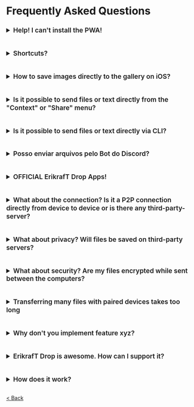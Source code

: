 # Frequently Asked Questions

<details>
<summary style="font-size:1.25em;margin-top: 24px; margin-bottom: 16px; font-weight: var(--base-text-weight-semibold, 600); line-height: 1.25;">
    Help! I can't install the PWA!
</summary>

<br>

Here is a good guide on how to install PWAs on different platforms: \
https://www.cdc.gov/niosh/mining/content/hearingloss/installPWA.html


**Chromium-based browser on Desktop (Chrome, Comet, Edge, Vivaldi, Brave, etc.)** \
Easily install ErikrafT Drop PWA on your desktop by clicking the install-button in the top-right corner while on [drop.erikraft.com](https://drop.erikraft.com).

<img width="400" src="pwa-installe" alt="Example on how to install a pwa with Edge">

**Desktop Firefox** \
On Firefox, PWAs are installable via [this browser extensions](https://addons.mozilla.org/de/firefox/addon/pwas-for-firefox/)

**Android** \
PWAs are installable only by using Google Chrome or Samsung Browser:
1. Visit [drop.erikraft.com](https://drop.erikraft.com/)
2. Click _Install_ on the installation pop-up or use the three-dot-menu and click on _Add to Home screen_
3. Click _Add_ on the pop-up

**iOS** \
PWAs are installable only by using Safari:
1. Visit [drop.erikraft.com](https://drop.erikraft.com/)
2. Click on the share icon
3. Click _Add to Home Screen_
4. Click _Add_ in the top right corner

<br>

**Self-Hosted Instance?** \
To be able to install the PWA from a self-hosted instance, the connection needs to be [established through HTTPS](https://developer.mozilla.org/en-US/docs/Web/Progressive_web_apps/Installable_PWAs).
See [this host your own section](https://github.com/schlagmichdoch/ErikrafTDrop/blob/master/docs/host-your-own.md#testing-pwa-related-features) for more info.

<br>

</details>

<details>
<summary style="font-size:1.25em;margin-top: 24px; margin-bottom: 16px; font-weight: var(--base-text-weight-semibold, 600); line-height: 1.25;">
    Shortcuts?
</summary>

<br>

Available shortcuts:
- Send a message with `CTRL + ENTER`
- Close all "Send" and "Pair" dialogs by pressing `Esc`.
- Copy a received message to the clipboard with `CTRL/⌘ + C`.
- Accept file-transfer requests with `Enter` and decline with `Esc`.
<br>

</details>

<details>
<summary style="font-size:1.25em;margin-top: 24px; margin-bottom: 16px; font-weight: var(--base-text-weight-semibold, 600); line-height: 1.25;">
    How to save images directly to the gallery on iOS?
</summary>

<br>

~~Apparently, iOS does not allow images shared from a website to be saved to the gallery directly.~~
~~It simply does not offer that option for images shared from a website.~~

~~iOS Shortcuts saves the day:~~ \
I created a simple iOS shortcut that takes your photos and saves them to your gallery:
[https://routinehub.co/shortcut/13990/](https://routinehub.co/shortcut/13990/) (Third-Party Alternative to ErikrafT Drop)

Update: \
Apparently, this was only a bug that is fixed in recent iOS version (https://github.com/WebKit/WebKit/pull/13111). \
If you use an older affected iOS version this might still be of use. \
Luckily, you can now simply use `Save Image`/`Save X Images` 🎉

<br>

</details>

<details>
<summary style="font-size:1.25em;margin-top: 24px; margin-bottom: 16px; font-weight: var(--base-text-weight-semibold, 600); line-height: 1.25;">
    Is it possible to send files or text directly from the "Context" or "Share" menu?
</summary>

<br>

Yes, it finally is.
* [Send files directly from the "Context" menu on Windows](/docs/how-to.md#send-files-directly-from-context-menu-on-windows)
* [Send directly from the "Share" menu on iOS](/docs/how-to.md#send-directly-from-share-menu-on-ios)
* [Send directly from the "Share" menu on Android](/docs/how-to.md#send-directly-from-share-menu-on-android)

<br>

</details>

<details>
<summary style="font-size:1.25em;margin-top: 24px; margin-bottom: 16px; font-weight: var(--base-text-weight-semibold, 600); line-height: 1.25;">
    Is it possible to send files or text directly via CLI?
</summary>

<br>

Yes.

* [Send directly from a command-line interface](/docs/how-to.md#send-directly-via-command-line-interface)

<br>

</details>

<details>
<summary style="font-size:1.25em;margin-top: 24px; margin-bottom: 16px; font-weight: var(--base-text-weight-semibold, 600); line-height: 1.25;">
    Posso enviar arquivos pelo Bot do Discord?
</summary>

<br>

Sim! O repositório inclui um bot de exemplo em `Discord/Bot` que usa o fallback WebSocket do ErikrafT Drop.

1. No site do ErikrafT Drop, abra o menu **Parear Dispositivo** e gere uma chave de 6 dígitos.
2. No Discord, execute o comando `/drop`, informe a chave e anexe os arquivos desejados.
3. O bot baixa os anexos, conecta-se ao servidor de sinalização como `client_type=discord-bot` e envia a solicitação de transferência.
4. Assim que o destinatário aceitar no site, os arquivos são transmitidos em tempo real e aparecem na interface web com o ícone do Discord.

> Observação: a instância do ErikrafT Drop precisa ter o fallback WebSocket habilitado (`wsFallback: true`). A instância pública oficial já vem preparada para isso.

<br>

</details>

<details>
<summary style="font-size:1.25em;margin-top: 24px; margin-bottom: 16px; font-weight: var(--base-text-weight-semibold, 600); line-height: 1.25;">
    OFFICIAL ErikrafT Drop Apps!
</summary>

<br>

Extension, App, and ErikrafT Drop OFFICIAL Website:

1. [ErikrafT Drop](https://github.com/erikraft/Drop)
2. [ErikrafT Drop Android App](https://github.com/erikraft/Drop-Android)
3. [ErikrafT Drop Extension](https://github.com/erikraft/Drop/tree/master/Browser%20Extension)
4. [ErikrafT Drop Extension VS Code](https://github.com/erikraft/Drop/tree/master/VS%20Code%20Extension)

<br>

</details>

<details>
<summary style="font-size:1.25em;margin-top: 24px; margin-bottom: 16px; font-weight: var(--base-text-weight-semibold, 600); line-height: 1.25;">
    What about the connection? Is it a P2P connection directly from device to device or is there any third-party-server?
</summary>

<br>

It uses a WebRTC peer-to-peer connection.
WebRTC needs a signaling server that is only used to establish a connection.
The server is not involved in the file transfer.

If the devices are on the same network,
none of your files are ever sent to any server.

If your devices are paired and behind a NAT,
the ErikrafT Drop TURN Server is used to route your files and messages.
See the [Technical Documentation](technical-documentation.md#encryption-webrtc-stun-and-turn)
to learn more about STUN, TURN and WebRTC.

If you host your own instance
and want to support devices that do not support WebRTC,
you can [start the ErikrafT Drop instance with an activated WebSocket fallback](https://github.com/erikraft/Drop/blob/master/docs/host-your-own.md#websocket-fallback-for-vpn).

<br>

</details>

<details>
<summary style="font-size:1.25em;margin-top: 24px; margin-bottom: 16px; font-weight: var(--base-text-weight-semibold, 600); line-height: 1.25;">
    What about privacy? Will files be saved on third-party servers?
</summary>

<br>

Files are sent directly between peers.
ErikrafT Drop doesn't even use a database.
If curious, study [the signaling server](https://github.com/erikraft/Drop/blob/master/server/ws-server.js).
WebRTC encrypts the files in transit.

If the devices are on the same network,
none of your files are ever sent to any server.

If your devices are paired and behind a NAT,
the ErikrafT Drop TURN Server is used to route your files and messages.
See the [Technical Documentation](technical-documentation.md#encryption-webrtc-stun-and-turn)
to learn more about STUN, TURN and WebRTC.

<br>

</details>

<details>
<summary style="font-size:1.25em;margin-top: 24px; margin-bottom: 16px; font-weight: var(--base-text-weight-semibold, 600); line-height: 1.25;">
    What about security? Are my files encrypted while sent between the computers?
</summary>

<br>

Yes. Your files are sent using WebRTC, encrypting them in transit.
Still you have to trust the ErikrafT Drop server. To ensure the connection is secure and there is no [MITM](https://en.m.wikipedia.org/wiki/Man-in-the-middle_attack) there is a plan to make ErikrafT Drop
zero trust by encrypting the signaling and implementing a verification process. See [issue #180](https://github.com/schlagmichdoch/PairDrop/issues/180) to keep updated.

<br>

</details>

<details>
<summary style="font-size:1.25em;margin-top: 24px; margin-bottom: 16px; font-weight: var(--base-text-weight-semibold, 600); line-height: 1.25;">
    Transferring many files with paired devices takes too long
</summary>

<br>

Naturally, if traffic needs to be routed through the TURN server
because your devices are behind different NATs, transfer speed decreases.

You can open a hotspot on one of your devices to bridge the connection,
which omits the need of the TURN server.

- [How to open a hotspot on Windows](https://support.microsoft.com/en-us/windows/use-your-windows-pc-as-a-mobile-hotspot-c89b0fad-72d5-41e8-f7ea-406ad9036b85#WindowsVersion=Windows_11)
- [How to open a hotspot on macOS](https://support.apple.com/guide/mac-help/share-internet-connection-mac-network-users-mchlp1540/mac)
- [Library to open a hotspot on Linux](https://github.com/lakinduakash/linux-wifi-hotspot)

You can also use mobile hotspots on phones to do that.
Then, all data should be sent directly between devices and not use your data plan.

<br>

</details>

<details>
<summary style="font-size:1.25em;margin-top: 24px; margin-bottom: 16px; font-weight: var(--base-text-weight-semibold, 600); line-height: 1.25;">
    Why don't you implement feature xyz?
</summary>

<br>

Snapdrop and ErikrafT Drop are a study in radical simplicity.
The user interface is insanely simple.
Features are chosen very carefully because complexity grows quadratically
since every feature potentially interferes with each other feature.
We focus very narrowly on a single use case: instant file transfer.
Not facilitating optimal edge-cases means better flow for average users.
Don't be sad. We may decline your feature request for the sake of simplicity.

Read *Insanely Simple: The Obsession that Drives Apple's Success*,
and/or *Thinking, Fast and Slow* to learn more.

<br>

</details>

<details>
<summary style="font-size:1.25em;margin-top: 24px; margin-bottom: 16px; font-weight: var(--base-text-weight-semibold, 600); line-height: 1.25;">
    ErikrafT Drop is awesome. How can I support it?
</summary>

<br>

* [Donation](https://www.paypal.com/donate/?business=QKLABC97EXJSN&no_recurring=0&item_name=ErikrafT&currency_code=BRL) to pay for the domain and the server, and support libre software.
* [File bugs, give feedback, submit suggestions](https://github.com/erikraft/Drop/issues)
* Share ErikrafT Drop on social media.
* Fix bugs and create a pull request.
* Do some security analysis and make suggestions.
* Participate in [active discussions](https://github.com/erikraft/Drop/discussions)

<br>

</details>

<details>
<summary style="font-size:1.25em;margin-top: 24px; margin-bottom: 16px; font-weight: var(--base-text-weight-semibold, 600); line-height: 1.25;">
    How does it work?
</summary>

<br>

[See here for info about the technical implementation](/docs/technical-documentation.md)

<br>

</details>

[< Back](/README.md)
